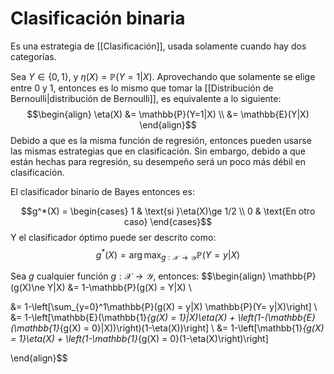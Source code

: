 # Clasificación binaria

Es una estrategia de [[Clasificación]], usada solamente cuando hay dos categorías. 

Sea $Y\in\{0,1\}$, y $\eta(X) = \mathbb{P}(Y=1|X)$. Aprovechando que solamente se elige entre 0 y 1, entonces es lo mismo que tomar la [[Distribución de Bernoulli|distribución de Bernoulli]], es equivalente a lo siguiente:
$$\begin{align}
\eta(X) &= \mathbb{P}(Y=1|X) \\ &= \mathbb{E}(Y|X)
\end{align}$$
Debido a que es la misma función de regresión, entonces pueden usarse las mismas estrategias que en clasificación. Sin embargo, debido a que están hechas para regresión, su desempeño será un poco más débil en clasificación. 

El clasificador binario de Bayes entonces es: 

$$g^*(X) = \begin{cases}
1 & \text{si }\eta(X)\ge 1/2 \\
0 & \text{En otro caso}
\end{cases}$$
Y el clasificador óptimo puede ser descrito como: 
$$g^*(X) = \arg\max_{g:\mathcal{X\rightarrow Y}}\mathbb{P}(Y=y|X)$$

Sea $g$ cualquier función $g:\mathcal{X\rightarrow Y}$, entonces: 
$$\begin{align}
\mathbb{P}(g(X)\ne Y|X) &= 1-\mathbb{P}(g(X) = Y|X) \\

&= 1-\left[\sum_{y=0}^1\mathbb{P}(g(X) = y|X) \mathbb{P}(Y= y|X)\right] \\
&= 1-\left[\mathbb{E}(\mathbb{1}_{g(X) = 1}|X)\eta(X) + \left(1-(\mathbb{E}(\mathbb{1}_{g(X) = 0}|X))\right)(1-\eta(X))\right] 
\\
&= 1-\left[\mathbb{1}_{g(X) = 1}\eta(X) + \left(1-\mathbb{1}_{g(X) = 0}(1-\eta(X)\right)\right] 

\end{align}$$
